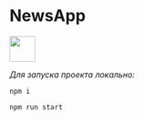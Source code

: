 # NewsApp

<a alt="Nx logo" href="https://nx.dev" target="_blank" rel="noreferrer"><img src="https://raw.githubusercontent.com/nrwl/nx/master/images/nx-logo.png" width="45"></a>

_Для запуска проекта локально:_
```
npm i

npm run start
```

